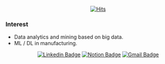 <div align=center>

[![Hits](https://hits.seeyoufarm.com/api/count/incr/badge.svg?url=https://github.com/dev-gw)](https://github.com/dev-gw) 

</div>

### Interest
- Data analytics and mining based on big data.
- ML / DL in manufacturing.

<div align=center>

[![Linkedin Badge](https://img.shields.io/badge/-LinkedIn-blue?style=flat-square&logo=Linkedin&logoColor=white&link=https://www.linkedin.com/in/gwangwonkim-5b257526)](https://www.linkedin.com/in/gwangwonkim-5b257526) 
[![Notion Badge](https://img.shields.io/badge/Notion-000000?style=flat-square&logo=notion&link=https://frill-nail-7aa.notion.site/Gwangwon-Kim-51821405b6784accb2123003c04eaa1b)](https://frill-nail-7aa.notion.site/Gwangwon-Kim-51821405b6784accb2123003c04eaa1b) 
[![Gmail Badge](https://img.shields.io/badge/-Gmail-d14836?style=flat-square&logo=Gmail&logoColor=white&link=mailto:gwangwon6777@gmail.com)](mailto:gwangwon6777@gmail.com)
</div>

